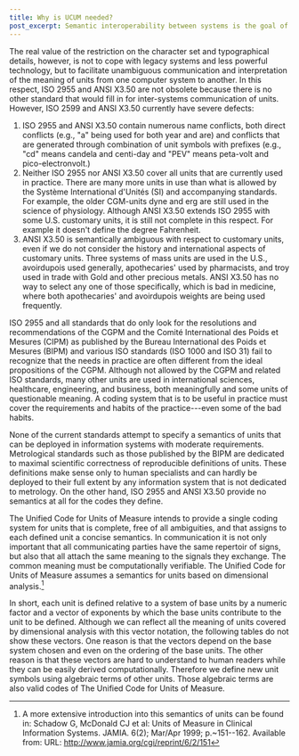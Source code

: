 ```yaml
---
title: Why is UCUM needed?
post_excerpt: Semantic interoperability between systems is the goal of the UCUM standard.
---
```


The real value of the restriction on the character set and typographical details, however, is not to cope with legacy systems and less powerful technology, but to facilitate unambiguous communication and interpretation of the meaning of units from one computer system to another. In this respect, ISO 2955 and ANSI X3.50 are not obsolete because there is no other standard that would fill in for inter-systems communication of units. However, ISO 2599 and ANSI X3.50 currently have severe defects:

1. ISO 2955 and ANSI X3.50 contain numerous name conflicts, both direct conflicts (e.g., "a" being used for both year and are) and conflicts that are generated through combination of unit symbols with prefixes (e.g., "cd" means candela and centi-day and "PEV" means peta-volt and pico-electronvolt.)
2. Neither ISO 2955 nor ANSI X3.50 cover all units that are currently used in practice. There are many more units in use than what is allowed by the Système International d'Unités (SI) and accompanying standards. For example, the older CGM-units dyne and erg are still used in the science of physiology. Although ANSI X3.50 extends ISO 2955 with some U.S. customary units, it is still not complete in this respect. For example it doesn't define the degree Fahrenheit.
3. ANSI X3.50 is semantically ambiguous with respect to customary units, even if we do not consider the history and international aspects of customary units. Three systems of mass units are used in the U.S., avoirdupois used generally, apothecaries' used by pharmacists, and troy used in trade with Gold and other precious metals. ANSI X3.50 has no way to select any one of those specifically, which is bad in medicine, where both apothecaries' and avoirdupois weights are being used frequently.

ISO 2955 and all standards that do only look for the resolutions and recommendations of the CGPM and the Comité International des Poids et Mesures (CIPM) as published by the Bureau International des Poids et Mesures (BIPM) and various ISO standards (ISO 1000 and ISO 31) fail to recognize that the needs in practice are often different from the ideal propositions of the CGPM. Although not allowed by the CGPM and related ISO standards, many other units are used in international sciences, healthcare, engineering, and business, both meaningfully and some units of questionable meaning. A coding system that is to be useful in practice must cover the requirements and habits of the practice---even some of the bad habits.

None of the current standards attempt to specify a semantics of units that can be deployed in information systems with moderate requirements. Metrological standards such as those published by the BIPM are dedicated to maximal scientific correctness of reproducible definitions of units. These definitions make sense only to human specialists and can hardly be deployed to their full extent by any information system that is not dedicated to metrology. On the other hand, ISO 2955 and ANSI X3.50 provide no semantics at all for the codes they define.

The Unified Code for Units of Measure intends to provide a single coding system for units that is complete, free of all ambiguities, and that assigns to each defined unit a concise semantics. In communication it is not only important that all communicating parties have the same repertoir of signs, but also that all attach the same meaning to the signals they exchange. The common meaning must be computationally verifiable. The Unified Code for Units of Measure assumes a semantics for units based on dimensional analysis.[^1]

In short, each unit is defined relative to a system of base units by a numeric factor and a vector of exponents by which the base units contribute to the unit to be defined. Although we can reflect all the meaning of units covered by dimensional analysis with this vector notation, the following tables do not show these vectors. One reason is that the vectors depend on the base system chosen and even on the ordering of the base units. The other reason is that these vectors are hard to understand to human readers while they can be easily derived computationally. Therefore we define new unit symbols using algebraic terms of other units. Those algebraic terms are also valid codes of The Unified Code for Units of Measure.

[^1]: A more extensive introduction into this semantics of units can be found in: Schadow G, McDonald CJ et al: Units of Measure in Clinical Information Systems. JAMIA. 6(2); Mar/Apr 1999; p.~151--162. Available from: URL: http://www.jamia.org/cgi/reprint/6/2/151
